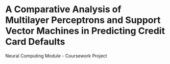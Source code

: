 # A Comparative Analysis of Multilayer Perceptrons and Support Vector Machines in Predicting Credit Card Defaults
Neural Computing Module - Coursework Project
